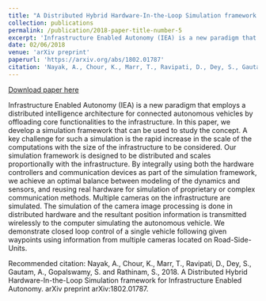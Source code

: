 ```yaml
---
title: "A Distributed Hybrid Hardware-In-the-Loop Simulation framework for Infrastructure Enabled Autonomy"
collection: publications
permalink: /publication/2018-paper-title-number-5
excerpt: 'Infrastructure Enabled Autonomy (IEA) is a new paradigm that employs a distributed intelligence architecture for connected autonomous vehicles by offloading core functionalities to the infrastructure. In this paper, we develop a simulation framework that can be used to study the concept. A key challenge for such a simulation is the rapid increase in the scale of the computations with the size of the infrastructure to be considered. Our simulation framework is designed to be distributed and scales proportionally with the infrastructure. By integrally using both the hardware controllers and communication devices as part of the simulation framework, we achieve an optimal balance between modeling of the dynamics and sensors, and reusing real hardware for simulation of proprietary or complex communication methods. Multiple cameras on the infrastructure are simulated. The simulation of the camera image processing is done in distributed hardware and the resultant position information is transmitted wirelessly to the computer simulating the autonomous vehicle. We demonstrate closed loop control of a single vehicle following given waypoints using information from multiple cameras located on Road-Side-Units.'
date: 02/06/2018
venue: 'arXiv preprint'
paperurl: 'https://arxiv.org/abs/1802.01787'
citation: 'Nayak, A., Chour, K., Marr, T., Ravipati, D., Dey, S., Gautam, A., Gopalswamy, S. and Rathinam, S., 2018. A Distributed Hybrid Hardware-In-the-Loop Simulation framework for Infrastructure Enabled Autonomy. arXiv preprint arXiv:1802.01787.'
---
```


<a href='https://arxiv.org/abs/1802.01787'>Download paper here</a>

Infrastructure Enabled Autonomy (IEA) is a new paradigm that employs a distributed intelligence architecture for connected autonomous vehicles by offloading core functionalities to the infrastructure. In this paper, we develop a simulation framework that can be used to study the concept. A key challenge for such a simulation is the rapid increase in the scale of the computations with the size of the infrastructure to be considered. Our simulation framework is designed to be distributed and scales proportionally with the infrastructure. By integrally using both the hardware controllers and communication devices as part of the simulation framework, we achieve an optimal balance between modeling of the dynamics and sensors, and reusing real hardware for simulation of proprietary or complex communication methods. Multiple cameras on the infrastructure are simulated. The simulation of the camera image processing is done in distributed hardware and the resultant position information is transmitted wirelessly to the computer simulating the autonomous vehicle. We demonstrate closed loop control of a single vehicle following given waypoints using information from multiple cameras located on Road-Side-Units.

Recommended citation: Nayak, A., Chour, K., Marr, T., Ravipati, D., Dey, S., Gautam, A., Gopalswamy, S. and Rathinam, S., 2018. A Distributed Hybrid Hardware-In-the-Loop Simulation framework for Infrastructure Enabled Autonomy. arXiv preprint arXiv:1802.01787.